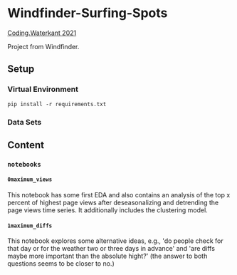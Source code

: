 # Windfinder-Surfing-Spots
[Coding.Waterkant 2021](https://coding-waterkant-2021.devpost.com/) 

Project from Windfinder.

## Setup

### Virtual Environment

```shell
pip install -r requirements.txt
```

### Data Sets



## Content
### `notebooks`
#### `0maximum_views`
This notebook has some first EDA and also contains an analysis of the top x percent
of highest page views after deseasonalizing and detrending the page views time series.
It additionally includes the clustering model.

#### `1maximum_diffs`
This notebook explores some alternative ideas, e.g., 'do people check for that day or
for the weather two or three days in advance' and 'are diffs maybe more important than
the absolute hight?' (the answer to both questions seems to be closer to no.)

